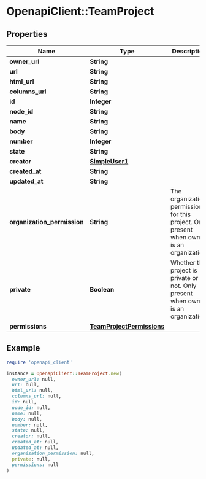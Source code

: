 # OpenapiClient::TeamProject

## Properties

| Name | Type | Description | Notes |
| ---- | ---- | ----------- | ----- |
| **owner_url** | **String** |  |  |
| **url** | **String** |  |  |
| **html_url** | **String** |  |  |
| **columns_url** | **String** |  |  |
| **id** | **Integer** |  |  |
| **node_id** | **String** |  |  |
| **name** | **String** |  |  |
| **body** | **String** |  |  |
| **number** | **Integer** |  |  |
| **state** | **String** |  |  |
| **creator** | [**SimpleUser1**](SimpleUser1.md) |  |  |
| **created_at** | **String** |  |  |
| **updated_at** | **String** |  |  |
| **organization_permission** | **String** | The organization permission for this project. Only present when owner is an organization. | [optional] |
| **private** | **Boolean** | Whether the project is private or not. Only present when owner is an organization. | [optional] |
| **permissions** | [**TeamProjectPermissions**](TeamProjectPermissions.md) |  |  |

## Example

```ruby
require 'openapi_client'

instance = OpenapiClient::TeamProject.new(
  owner_url: null,
  url: null,
  html_url: null,
  columns_url: null,
  id: null,
  node_id: null,
  name: null,
  body: null,
  number: null,
  state: null,
  creator: null,
  created_at: null,
  updated_at: null,
  organization_permission: null,
  private: null,
  permissions: null
)
```

